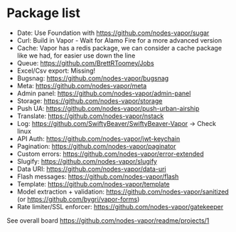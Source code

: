 # Package list

 - Date: Use Foundation with https://github.com/nodes-vapor/sugar
 - Curl: Build in Vapor - Wait for Alamo Fire for a more advanced version
 - Cache: Vapor has a redis package, we can consider a cache package like we had, for easier use down the line
 - Queue: https://github.com/BrettRToomey/Jobs
 - Excel/Csv export: Missing!
 - Bugsnag: https://github.com/nodes-vapor/bugsnag
 - Meta: https://github.com/nodes-vapor/meta
 - Admin panel: https://github.com/nodes-vapor/admin-panel
 - Storage: https://github.com/nodes-vapor/storage
 - Push UA: https://github.com/nodes-vapor/push-urban-airship
 - Translate: https://github.com/nodes-vapor/nstack
 - Log: https://github.com/SwiftyBeaver/SwiftyBeaver-Vapor -> Check linux
 - API Auth: https://github.com/nodes-vapor/jwt-keychain
 - Pagination: https://github.com/nodes-vapor/paginator
 - Custom errors: https://github.com/nodes-vapor/error-extended
 - Slugify: https://github.com/nodes-vapor/slugify
 - Data URI: https://github.com/nodes-vapor/data-uri
 - Flash messages: https://github.com/nodes-vapor/flash
 - Template: https://github.com/nodes-vapor/template
 - Model extraction + validation: https://github.com/nodes-vapor/sanitized (or https://github.com/bygri/vapor-forms)
 - Rate limiter/SSL enforcer: https://github.com/nodes-vapor/gatekeeper

See overall board
https://github.com/nodes-vapor/readme/projects/1
